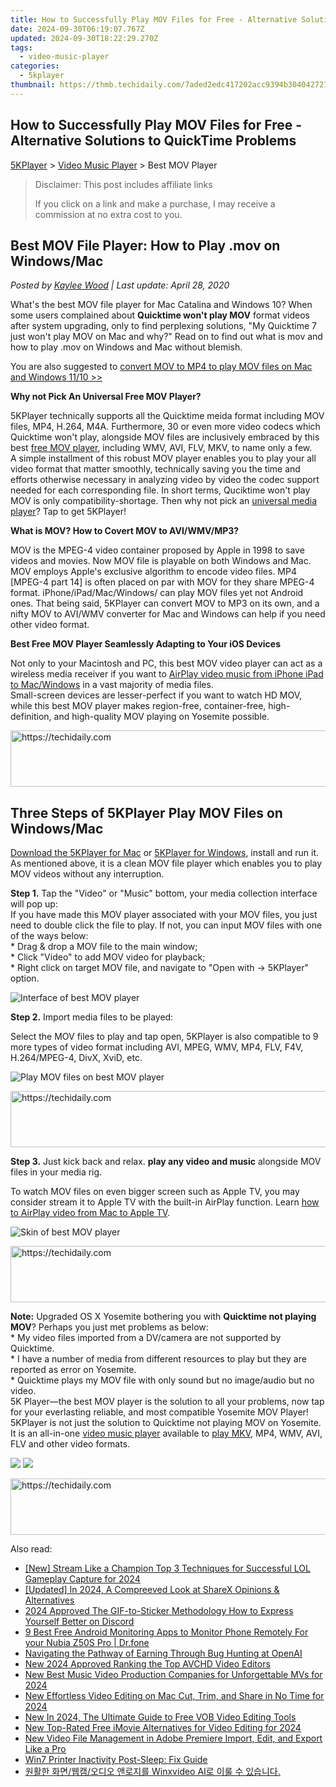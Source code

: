 ```yaml
---
title: How to Successfully Play MOV Files for Free - Alternative Solutions to QuickTime Problems
date: 2024-09-30T06:19:07.767Z
updated: 2024-09-30T18:22:29.270Z
tags:
  - video-music-player
categories:
  - 5kplayer
thumbnail: https://thmb.techidaily.com/7aded2edc417202acc9394b304042727d6eb0d2ac27c609d7377dead2e886b5a.jpg
---
```


## How to Successfully Play MOV Files for Free - Alternative Solutions to QuickTime Problems

[5KPlayer](https://tools.techidaily.com/5kplayer/products/) \> [Video Music Player](https://tools.techidaily.com/5kplayer/video-music-player/) \> Best MOV Player 

>  Disclaimer: This post includes affiliate links
>
>  If you click on a link and make a purchase, I may receive a commission at no extra cost to you.
>

## Best MOV File Player: How to Play .mov on Windows/Mac

 _Posted by [Kaylee Wood](https://www.quora.com/profile/Amanda-Hu-21) | Last update: April 28, 2020_

What's the best MOV file player for Mac Catalina and Windows 10? When some users complained about **Quicktime won't play MOV** format videos after system upgrading, only to find perplexing solutions, "My Quicktime 7 just won't play MOV on Mac and why?" Read on to find out what is mov and how to play .mov on Windows and Mac without blemish. 

You are also suggested to [convert MOV to MP4 to play MOV files on Mac and Windows 11/10 >>](https://tools.techidaily.com/winxdvd/products/)

**Why not Pick An Universal Free MOV Player?**

5KPlayer technically supports all the Quicktime meida format including MOV files, MP4, H.264, M4A. Furthermore, 30 or even more video codecs which Quicktime won't play, alongside MOV files are inclusively embraced by this best [free MOV player](https://tools.techidaily.com/5kplayer/video-music-player/), including WMV, AVI, FLV, MKV, to name only a few.   
 A simple installment of this robust MOV player enables you to play your all video format that matter smoothly, technically saving you the time and efforts otherwise necessary in analyzing video by video the codec support needed for each corresponding file. In short terms, Quciktime won't play MOV is only compatibility-shortage. Then why not pick an [universal media player](https://tools.techidaily.com/5kplayer/video-music-player/)? Tap to get 5KPlayer!

**What is MOV? How to Covert MOV to AVI/WMV/MP3?** 

MOV is the MPEG-4 video container proposed by Apple in 1998 to save videos and movies. Now MOV file is playable on both Windows and Mac. MOV employs Apple's exclusive algorithm to encode video files. MP4 \[MPEG-4 part 14\] is often placed on par with MOV for they share MPEG-4 format. iPhone/iPad/Mac/Windows/ can play MOV files yet not Android ones. That being said, 5KPlayer can convert MOV to MP3 on its own, and a nifty MOV to AVI/WMV converter for Mac and Windows can help if you need other video format.

**Best Free MOV Player Seamlessly Adapting to Your iOS Devices**

Not only to your Macintosh and PC, this best MOV video player can act as a wireless media receiver if you want to [AirPlay video music from iPhone iPad to Mac/Windows](https://tools.techidaily.com/5kplayer/airplay/) in a vast majority of media files.  
 Small-screen devices are lesser-perfect if you want to watch HD MOV, while this best MOV player makes region-free, container-free, high-definition, and high-quality MOV playing on Yosemite possible.

<!-- affiliate ads begin -->
<a href="https://aligracehair.sjv.io/c/5597632/2047366/19272" target="_top" id="2047366">
  <img src="//a.impactradius-go.com/display-ad/19272-2047366" border="0" alt="https://techidaily.com" width="728" height="90"/>
</a>
<img height="0" width="0" src="https://aligracehair.sjv.io/i/5597632/2047366/19272" style="position:absolute;visibility:hidden;" border="0" />
<!-- affiliate ads end -->

## Three Steps of 5KPlayer Play MOV Files on Windows/Mac

[Download the 5KPlayer for Mac](https://tools.techidaily.com/5kplayer/products/) or [5KPlayer for Windows](https://tools.techidaily.com/5kplayer/products/), install and run it. As mentioned above, it is a clean MOV file player which enables you to play MOV videos without any interruption.

**Step 1.** Tap the "Video" or "Music" bottom, your media collection interface will pop up:  
 If you have made this MOV player associated with your MOV files, you just need to double click the file to play. If not, you can input MOV files with one of the ways below:  
 \* Drag & drop a MOV file to the main window;  
 \* Click "Video" to add MOV video for playback;  
 \* Right click on target MOV file, and navigate to "Open with -> 5KPlayer" option.

![Interface of best MOV player](https://www.5kplayer.com/video-music-player/img/5kplayer-bestmov-yxt-020401.jpg) 

**Step 2.** Import media files to be played:

Select the MOV files to play and tap open, 5KPlayer is also compatible to 9 more types of video format including AVI, MPEG, WMV, MP4, FLV, F4V, H.264/MPEG-4, DivX, XviD, etc.

![Play MOV files on best MOV player](https://www.5kplayer.com/video-music-player/img/5kplayer-bestmov-yxt-020402.jpg) 

<!-- affiliate ads begin -->
<a href="https://appsumo.8odi.net/c/5597632/2132161/7443" target="_top" id="2132161">
  <img src="//a.impactradius-go.com/display-ad/7443-2132161" border="0" alt="https://techidaily.com" width="728" height="90"/>
</a>
<img height="0" width="0" src="https://appsumo.8odi.net/i/5597632/2132161/7443" style="position:absolute;visibility:hidden;" border="0" />
<!-- affiliate ads end -->

**Step 3.** Just kick back and relax. **play any video and music** alongside MOV files in your media rig.

To watch MOV files on even bigger screen such as Apple TV, you may consider stream it to Apple TV with the built-in AirPlay function. Learn [how to AirPlay video from Mac to Apple TV](https://tools.techidaily.com/5kplayer/airplay/). 

![Skin of best MOV player](https://www.5kplayer.com/video-music-player/img/5kplayer-bestmov-yxt-020403.jpg) 

<!-- affiliate ads begin -->
<a href="https://appsumo.8odi.net/c/5597632/2130873/7443" target="_top" id="2130873">
  <img src="//a.impactradius-go.com/display-ad/7443-2130873" border="0" alt="https://techidaily.com" width="600" height="90"/>
</a>
<img height="0" width="0" src="https://appsumo.8odi.net/i/5597632/2130873/7443" style="position:absolute;visibility:hidden;" border="0" />
<!-- affiliate ads end -->

**Note:** Upgraded OS X Yosemite bothering you with **Quicktime not playing MOV**? Perhaps you just met problems as below:  
 \* My video files imported from a DV/camera are not supported by Quicktime.  
 \* I have a number of media from different resources to play but they are reported as error on Yosemite.  
 \* Quicktime plays my MOV file with only sound but no image/audio but no video.  
 5K Player—the best MOV player is the solution to all your problems, now tap for your everlasting reliable, and most compatible Yosemite MOV Player! 5KPlayer is not just the solution to Quicktime not playing MOV on Yosemite. It is an all-in-one [video music player](https://tools.techidaily.com/5kplayer/video-music-player/) available to [play MKV](https://tools.techidaily.com/5kplayer/video-music-player/), MP4, WMV, AVI, FLV and other video formats.

[![](https://www.5kplayer.com/video-music-player/../button/freedownbackwin.png)](https://tools.techidaily.com/5kplayer/products/) [![](https://www.5kplayer.com/video-music-player/../button/freedownbackmac.png)](https://tools.techidaily.com/5kplayer/products/)

<!-- affiliate ads begin -->
<a href="https://aligracehair.sjv.io/c/5597632/1959778/19272" target="_top" id="1959778">
  <img src="//a.impactradius-go.com/display-ad/19272-1959778" border="0" alt="https://techidaily.com" width="728" height="90"/>
</a>
<img height="0" width="0" src="https://aligracehair.sjv.io/i/5597632/1959778/19272" style="position:absolute;visibility:hidden;" border="0" />
<!-- affiliate ads end -->

<ins class="adsbygoogle"
     style="display:block"
     data-ad-format="autorelaxed"
     data-ad-client="ca-pub-7571918770474297"
     data-ad-slot="1223367746"></ins>

<ins class="adsbygoogle"
     style="display:block"
     data-ad-client="ca-pub-7571918770474297"
     data-ad-slot="8358498916"
     data-ad-format="auto"
     data-full-width-responsive="true"></ins>

<span class="atpl-alsoreadstyle">Also read:</span>
<div><ul>
<li><a href="https://screen-mirroring-recording.techidaily.com/new-stream-like-a-champion-top-3-techniques-for-successful-lol-gameplay-capture-for-2024/"><u>[New] Stream Like a Champion Top 3 Techniques for Successful LOL Gameplay Capture for 2024</u></a></li>
<li><a href="https://screen-recording.techidaily.com/updated-in-2024-a-compreeved-look-at-sharex-opinions-and-alternatives/"><u>[Updated] In 2024, A Compreeved Look at ShareX Opinions & Alternatives</u></a></li>
<li><a href="https://some-skills.techidaily.com/2024-approved-the-gif-to-sticker-methodology-how-to-express-yourself-better-on-discord/"><u>2024 Approved The GIF-to-Sticker Methodology How to Express Yourself Better on Discord</u></a></li>
<li><a href="https://android-location.techidaily.com/9-best-free-android-monitoring-apps-to-monitor-phone-remotely-for-your-nubia-z50s-pro-drfone-by-drfone-virtual/"><u>9 Best Free Android Monitoring Apps to Monitor Phone Remotely For your Nubia Z50S Pro | Dr.fone</u></a></li>
<li><a href="https://tech-revival.techidaily.com/navigating-the-pathway-of-earning-through-bug-hunting-at-openai/"><u>Navigating the Pathway of Earning Through Bug Hunting at OpenAI</u></a></li>
<li><a href="https://video-creation-software.techidaily.com/new-2024-approved-ranking-the-top-avchd-video-editors/"><u>New 2024 Approved Ranking the Top AVCHD Video Editors</u></a></li>
<li><a href="https://video-creation-software.techidaily.com/new-best-music-video-production-companies-for-unforgettable-mvs-for-2024/"><u>New Best Music Video Production Companies for Unforgettable MVs for 2024</u></a></li>
<li><a href="https://video-creation-software.techidaily.com/new-effortless-video-editing-on-mac-cut-trim-and-share-in-no-time-for-2024/"><u>New Effortless Video Editing on Mac Cut, Trim, and Share in No Time for 2024</u></a></li>
<li><a href="https://video-creation-software.techidaily.com/new-in-2024-the-ultimate-guide-to-free-vob-video-editing-tools/"><u>New In 2024, The Ultimate Guide to Free VOB Video Editing Tools</u></a></li>
<li><a href="https://video-creation-software.techidaily.com/new-top-rated-free-imovie-alternatives-for-video-editing-for-2024/"><u>New Top-Rated Free iMovie Alternatives for Video Editing for 2024</u></a></li>
<li><a href="https://video-creation-software.techidaily.com/new-video-file-management-in-adobe-premiere-import-edit-and-export-like-a-pro/"><u>New Video File Management in Adobe Premiere Import, Edit, and Export Like a Pro</u></a></li>
<li><a href="https://printer-issues.techidaily.com/win7-printer-inactivity-post-sleep-fix-guide/"><u>Win7 Printer Inactivity Post-Sleep: Fix Guide</u></a></li>
<li><a href="https://some-approaches.techidaily.com/1725289983166-winxvideo-ai/"><u>원활한 화면/웹캠/오디오 앤로지를 Winxvideo AI로 이룰 수 있습니다.</u></a></li>
</ul></div>


